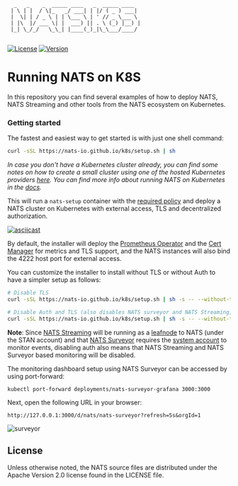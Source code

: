 ```
  _   _    _  _____ ____   _  _____ ____  
 | \ | |  / \|_   _/ ___| | |/ ( _ ) ___| 
 |  \| | / _ \ | | \___ \ | ' // _ \___ \ 
 | |\  |/ ___ \| |  ___) || . \ (_) |__) |
 |_| \_/_/   \_\_| |____(_)_|\_\___/____/ 
                                          
```
[![License][License-Image]][License-Url]
[![Version](https://d25lcipzij17d.cloudfront.net/badge.svg?id=go&type=5&v=0.1.4)](https://github.com/nats-io/k8s/releases/tag/v0.1.4)

[License-Url]: https://www.apache.org/licenses/LICENSE-2.0
[License-Image]: https://img.shields.io/badge/License-Apache2-blue.svg

# Running NATS on K8S

In this repository you can find several examples of how to deploy NATS, NATS Streaming 
and other tools from the NATS ecosystem on Kubernetes.

### Getting started

The fastest and easiest way to get started is with just one shell command:

```sh
curl -sSL https://nats-io.github.io/k8s/setup.sh | sh
```

*In case you don't have a Kubernetes cluster already, you can find some notes on how to create a small cluster using one of the hosted Kubernetes providers [here](docs/create-k8s-cluster.md). You can find more info about running NATS on Kubernetes in the [docs](https://docs.nats.io/nats-on-kubernetes/minimal-setup).*

This will run a `nats-setup` container with the [required policy](https://github.com/nats-io/k8s/blob/master/setup/bootstrap-policy.yml)
and deploy a NATS cluster on Kubernetes with external access, TLS and
decentralized authorization.

[![asciicast](https://asciinema.org/a/282135.svg)](https://asciinema.org/a/282135)

By default, the installer will deploy the [Prometheus Operator](https://github.com/coreos/prometheus-operator) and the
[Cert Manager](https://github.com/jetstack/cert-manager) for metrics and TLS support, and the NATS instances will
also bind the 4222 host port for external access.

You can customize the installer to install without TLS or without Auth
to have a simpler setup as follows:

```sh
# Disable TLS
curl -sSL https://nats-io.github.io/k8s/setup.sh | sh -s -- --without-tls

# Disable Auth and TLS (also disables NATS surveyor and NATS Streaming)
curl -sSL https://nats-io.github.io/k8s/setup.sh | sh -s -- --without-tls --without-auth
```

**Note**: Since [NATS Streaming](https://github.com/nats-io/nats-streaming-server) will be running as a [leafnode](https://github.com/nats-io/docs/tree/master/leafnodes) to NATS
(under the STAN account) and that [NATS Surveyor](https://github.com/nats-io/nats-surveyor) 
requires the [system account](https://docs.nats.io/nats-server/nats_admin/sys_accounts) to monitor events, disabling auth also means that NATS Streaming and NATS Surveyor based monitoring will be disabled.

The monitoring dashboard setup using NATS Surveyor can be accessed by using port-forward:

    kubectl port-forward deployments/nats-surveyor-grafana 3000:3000
 
Next, open the following URL in your browser:
 
    http://127.0.0.1:3000/d/nats/nats-surveyor?refresh=5s&orgId=1

![surveyor](https://user-images.githubusercontent.com/26195/69106844-79fdd480-0a24-11ea-8e0c-213f251fad90.gif)

## License

Unless otherwise noted, the NATS source files are distributed
under the Apache Version 2.0 license found in the LICENSE file.
